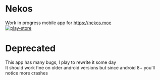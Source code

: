 # Nekos
Work in progress mobile app for https://nekos.moe \
[![play-store][playstore]](https://play.google.com/store/apps/details?id=xyz.kurozero.nekosmoe)

# Deprecated
This app has many bugs, I play to rewrite it some day \
It should work fine on older android versions but since android 8+ you'll notice more crashes

[playstore]: https://b.catgirlsare.sexy/3lTD.png
